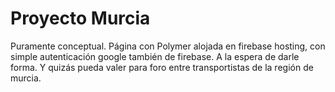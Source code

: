 # Proyecto Murcia
Puramente conceptual. Página con Polymer alojada en firebase hosting, con simple autenticación google también de firebase.
A la espera de darle forma. Y quizás pueda valer para foro entre transportistas de la región de murcia.
